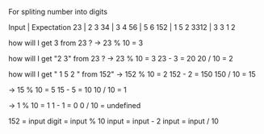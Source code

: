 For spliting number into digits

Input  |  Expectation
23     |  2 3
34     |  3 4
56     |  5 6
152    |  1 5 2
3312   |  3 3 1 2


how will I get 3 from 23 ?
-> 23 % 10 = 3

how will I get "2 3" from 23 ?
-> 23 % 10 = 3
  23 - 3 = 20
  20 / 10 = 2

how will I get " 1 5 2 " from 152"
-> 152 % 10 = 2
  152 - 2 = 150
  150 / 10 = 15

-> 15 % 10 = 5
  15 - 5 = 10
  10 / 10 = 1

-> 1 % 10 = 1
  1 - 1 = 0
  0 / 10 = undefined

152 = input
digit = input % 10
input = input - 2
input = input / 10
